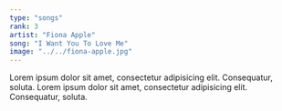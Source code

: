 ```yaml
---
type: "songs"
rank: 3
artist: "Fiona Apple"
song: "I Want You To Love Me"
image: "../../fiona-apple.jpg"
---
```


Lorem ipsum dolor sit amet, consectetur adipisicing elit. Consequatur, soluta. Lorem ipsum dolor sit amet, consectetur adipisicing elit. Consequatur, soluta.
